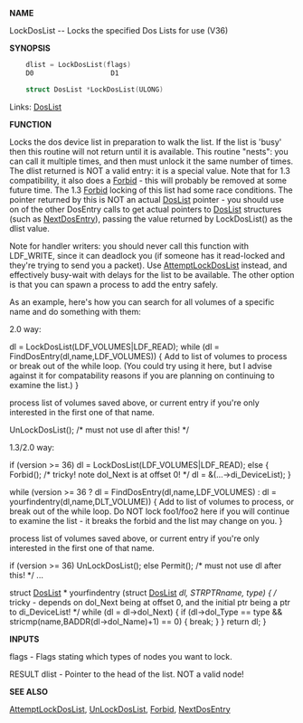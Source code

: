 
**NAME**

LockDosList -- Locks the specified Dos Lists for use (V36)

**SYNOPSIS**

```c
    dlist = LockDosList(flags)
    D0                   D1

    struct DosList *LockDosList(ULONG)

```
Links: [DosList](_0078.md) 

**FUNCTION**

Locks the dos device list in preparation to walk the list.
If the list is 'busy' then this routine will not return until it is
available.  This routine &#034;nests&#034;: you can call it multiple times, and
then must unlock it the same number of times.  The dlist
returned is NOT a valid entry: it is a special value.  Note that
for 1.3 compatibility, it also does a [Forbid](../exec/Forbid.md) - this will probably
be removed at some future time.  The 1.3 [Forbid](../exec/Forbid.md) locking of this
list had some race conditions.  The pointer returned by this is NOT
an actual [DosList](_0078.md) pointer - you should use on of the other DosEntry
calls to get actual pointers to [DosList](_0078.md) structures (such as
[NextDosEntry](NextDosEntry.md)), passing the value returned by LockDosList()
as the dlist value.

Note for handler writers: you should never call this function with
LDF_WRITE, since it can deadlock you (if someone has it read-locked
and they're trying to send you a packet).  Use [AttemptLockDosList](AttemptLockDosList.md)
instead, and effectively busy-wait with delays for the list to be
available.  The other option is that you can spawn a process to
add the entry safely.

As an example, here's how you can search for all volumes of a specific
name and do something with them:

2.0 way:

dl = LockDosList(LDF_VOLUMES|LDF_READ);
while (dl = FindDosEntry(dl,name,LDF_VOLUMES))
{
Add to list of volumes to process or break out of
the while loop.
(You could try using it here, but I advise
against it for compatability reasons if you
are planning on continuing to examine the list.)
}

process list of volumes saved above, or current entry if
you're only interested in the first one of that name.

UnLockDosList();  /* must not use dl after this! */

1.3/2.0 way:

if (version &#062;= 36)
dl = LockDosList(LDF_VOLUMES|LDF_READ);
else {
Forbid();
/* tricky! note dol_Next is at offset 0! */
dl = &#038;(...-&#062;di_DeviceList);
}

while (version &#062;= 36 ?
dl = FindDosEntry(dl,name,LDF_VOLUMES) :
dl = yourfindentry(dl,name,DLT_VOLUME))
{
Add to list of volumes to process, or break out of
the while loop.
Do NOT lock foo1/foo2 here if you will continue
to examine the list - it breaks the forbid
and the list may change on you.
}

process list of volumes saved above, or current entry if
you're only interested in the first one of that name.

if (version &#062;= 36)
UnLockDosList();
else
Permit();
/* must not use dl after this! */
...

struct [DosList](_0078.md) *
yourfindentry (struct [DosList](_0078.md) *dl, STRPTRname, type)
{
/* tricky - depends on dol_Next being at offset 0,
and the initial ptr being a ptr to di_DeviceList! */
while (dl = dl-&#062;dol_Next)
{
if (dl-&#062;dol_Type == type &#038;&#038;
stricmp(name,BADDR(dl-&#062;dol_Name)+1) == 0)
{
break;
}
}
return dl;
}

**INPUTS**

flags - Flags stating which types of nodes you want to lock.

RESULT
dlist - Pointer to the head of the list.  NOT a valid node!

**SEE ALSO**

[AttemptLockDosList](AttemptLockDosList.md), [UnLockDosList](UnLockDosList.md), [Forbid](../exec/Forbid.md), [NextDosEntry](NextDosEntry.md)

